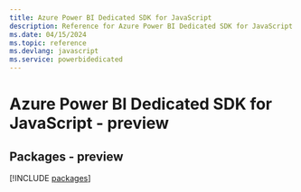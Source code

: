 ```yaml
---
title: Azure Power BI Dedicated SDK for JavaScript
description: Reference for Azure Power BI Dedicated SDK for JavaScript
ms.date: 04/15/2024
ms.topic: reference
ms.devlang: javascript
ms.service: powerbidedicated
---
```

# Azure Power BI Dedicated SDK for JavaScript - preview
## Packages - preview
[!INCLUDE [packages](power-bi-dedicated-index.md)]
